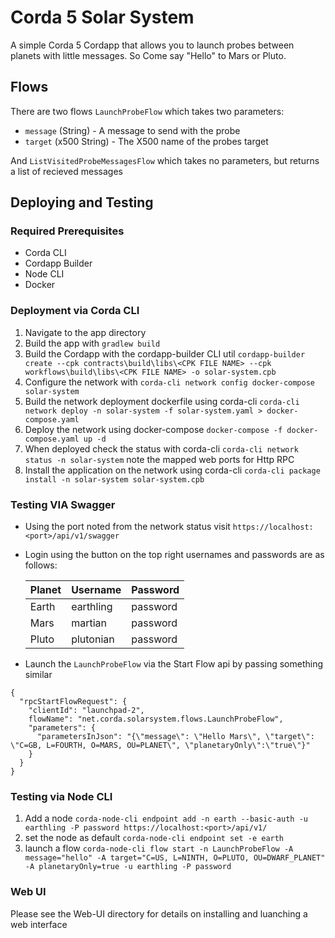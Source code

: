 # Corda 5 Solar System

A simple Corda 5 Cordapp that allows you to launch probes between planets with little messages. So Come say "Hello" to Mars or Pluto.


## Flows

There are two flows `LaunchProbeFlow` which takes two parameters:

- `message` (String) - A message to send with the probe
- `target`  (x500 String) - The X500 name of the probes target

And `ListVisitedProbeMessagesFlow` which takes no parameters, but returns a list of recieved messages


## Deploying and Testing
### Required Prerequisites

- Corda CLI
- Cordapp Builder
- Node CLI
- Docker

### Deployment via Corda CLI

1. Navigate to the app directory
2. Build the app with `gradlew build`
3. Build the Cordapp with the cordapp-builder CLI util `cordapp-builder create --cpk contracts\build\libs\<CPK FILE NAME> --cpk workflows\build\libs\<CPK FILE NAME> -o solar-system.cpb`
4. Configure the network with `corda-cli network config docker-compose solar-system`
5. Build the network deployment dockerfile using corda-cli `corda-cli network deploy -n solar-system -f solar-system.yaml > docker-compose.yaml`
6. Deploy the network using docker-compose `docker-compose -f docker-compose.yaml up -d`
7. When deployed check the status with corda-cli `corda-cli network status -n solar-system` note the mapped web ports for Http RPC
8. Install the application on the network using corda-cli `corda-cli package install -n solar-system solar-system.cpb`

### Testing VIA Swagger
- Using the port noted from the network status visit `https://localhost:<port>/api/v1/swagger`
- Login using the button on the top right usernames and passwords are as follows:

  | Planet | Username | Password |
  |--|--|--|
  |Earth | earthling | password |
  | Mars | martian | password     
  | Pluto | plutonian | password|

- Launch the `LaunchProbeFlow` via the Start Flow api by passing something similar

```
{
  "rpcStartFlowRequest": {
    "clientId": "launchpad-2", 
    flowName": "net.corda.solarsystem.flows.LaunchProbeFlow", 
    "parameters": { 
      "parametersInJson": "{\"message\": \"Hello Mars\", \"target\": \"C=GB, L=FOURTH, O=MARS, OU=PLANET\", \"planetaryOnly\":\"true\"}" 
    } 
  } 
}
```

### Testing via Node CLI


1. Add a node `corda-node-cli endpoint add -n earth --basic-auth -u earthling -P password https://localhost:<port>/api/v1/`
2. set the node as default `corda-node-cli endpoint set -e earth`
3. launch a flow `corda-node-cli flow start -n LaunchProbeFlow -A message="hello" -A target="C=US, L=NINTH, O=PLUTO, OU=DWARF_PLANET" -A planetaryOnly=true -u earthling -P password`

### Web UI

Please see the Web-UI directory for details on installing and luanching a web interface
